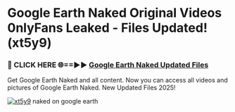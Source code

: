 # Google Earth Naked Original Videos 0nlyFans Leaked - Files Updated! (xt5y9)

<h3>🔴 CLICK HERE 🌐==►► <a href="https://tinyurl.com/up5wt9bj" rel="nofollow">Google Earth Naked Updated Files</a></h3>

Get Google Earth Naked and all content. Now you can access all videos and pictures of Google Earth Naked. New Updated Files 2025!

[![xt5y9](https://i.imgur.com/ABiUzMV.gif)](https://tinyurl.com/up5wt9bj)
naked on google earth